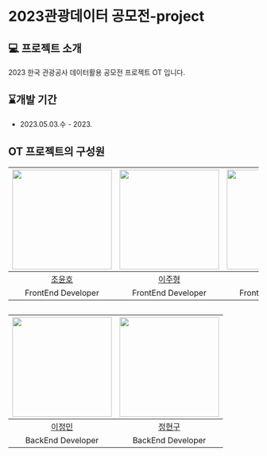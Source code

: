 # **2023관광데이터 공모전-project**

## 💻 프로젝트 소개

2023 한국 관광공사 데이터활용 공모전 프로젝트 OT 입니다.

## ⌛개발 기간

- 2023.05.03.수 - 2023.

## **OT 프로젝트의 구성원**
| [<img src="https://avatars.githubusercontent.com/dydgh142" width="200">](https://github.com/dydgh142) | [<img src="https://avatars.githubusercontent.com/leejh4197" width="200">](https://github.com/leejh4197) | [<img src="https://avatars.githubusercontent.com/YUhari0901" width="200">](https://github.com/YUhari0901) | [<img src="https://avatars.githubusercontent.com/oweaj" width="200">](https://github.com/oweaj) | [<img src="https://avatars.githubusercontent.com/sumin-Kim-00" width="200">](https://github.com/sumin-Kim-00) |
|:------------:|:------------------:|:--------------------:|:--------------------:|:-----------------:|
|   [조윤호](https://github.com/dydgh142) | [이주형](https://github.com/leejh4197) | [유하리](https://github.com/YUhari0901) | [장재우](https://github.com/oweaj)| [김수민](https://github.com/sumin-Kim-00) |
| FrontEnd Developer |  FrontEnd Developer  |  FrontEnd Developer  |  FrontEnd Developer  |  FrontEnd Developer  |
##
| [<img src="https://avatars.githubusercontent.com/Min9807" width="200">](https://github.com/Min9807) | [<img src="https://avatars.githubusercontent.com/yongdori00" width="200">](https://github.com/yongdori00) |
|:------------:|:------------------:|
|   [이정민](https://github.com/Min9807) | [정현구](https://github.com/yongdori00) |
| BackEnd Developer |  BackEnd Developer  |
